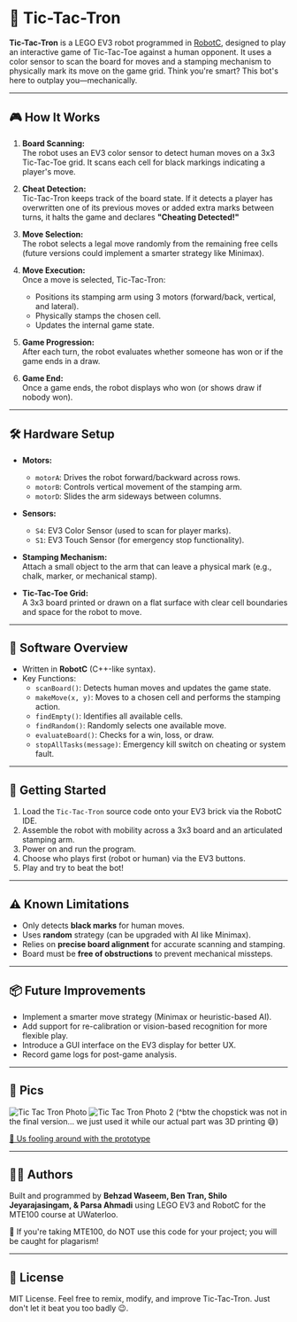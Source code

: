# 🤖 Tic-Tac-Tron

**Tic-Tac-Tron** is a LEGO EV3 robot programmed in [RobotC](https://www.robotc.net/), designed to play an interactive game of Tic-Tac-Toe against a human opponent. It uses a color sensor to scan the board for moves and a stamping mechanism to physically mark its move on the game grid. Think you're smart? This bot's here to outplay you—mechanically.

---

## 🎮 How It Works

1. **Board Scanning:**  
   The robot uses an EV3 color sensor to detect human moves on a 3x3 Tic-Tac-Toe grid. It scans each cell for black markings indicating a player's move.

2. **Cheat Detection:**  
   Tic-Tac-Tron keeps track of the board state. If it detects a player has overwritten one of its previous moves or added extra marks between turns, it halts the game and declares **"Cheating Detected!"**

3. **Move Selection:**  
   The robot selects a legal move randomly from the remaining free cells (future versions could implement a smarter strategy like Minimax).

4. **Move Execution:**  
   Once a move is selected, Tic-Tac-Tron:
   - Positions its stamping arm using 3 motors (forward/back, vertical, and lateral).
   - Physically stamps the chosen cell.
   - Updates the internal game state.

5. **Game Progression:**  
   After each turn, the robot evaluates whether someone has won or if the game ends in a draw.


6. **Game End:**  
   Once a game ends, the robot displays who won (or shows draw if nobody won).

---

## 🛠️ Hardware Setup

- **Motors:**
  - `motorA`: Drives the robot forward/backward across rows.
  - `motorB`: Controls vertical movement of the stamping arm.
  - `motorD`: Slides the arm sideways between columns.

- **Sensors:**
  - `S4`: EV3 Color Sensor (used to scan for player marks).
  - `S1`: EV3 Touch Sensor (for emergency stop functionality).

- **Stamping Mechanism:**  
  Attach a small object to the arm that can leave a physical mark (e.g., chalk, marker, or mechanical stamp).

- **Tic-Tac-Toe Grid:**  
  A 3x3 board printed or drawn on a flat surface with clear cell boundaries and space for the robot to move.

---

## 🧠 Software Overview

- Written in **RobotC** (C++-like syntax).
- Key Functions:
  - `scanBoard()`: Detects human moves and updates the game state.
  - `makeMove(x, y)`: Moves to a chosen cell and performs the stamping action.
  - `findEmpty()`: Identifies all available cells.
  - `findRandom()`: Randomly selects one available move.
  - `evaluateBoard()`: Checks for a win, loss, or draw.
  - `stopAllTasks(message)`: Emergency kill switch on cheating or system fault.

---

## 🚀 Getting Started

1. Load the `Tic-Tac-Tron` source code onto your EV3 brick via the RobotC IDE.
2. Assemble the robot with mobility across a 3x3 board and an articulated stamping arm.
3. Power on and run the program.
4. Choose who plays first (robot or human) via the EV3 buttons.
5. Play and try to beat the bot!

---

## ⚠️ Known Limitations

- Only detects **black marks** for human moves.
- Uses **random** strategy (can be upgraded with AI like Minimax).
- Relies on **precise board alignment** for accurate scanning and stamping.
- Board must be **free of obstructions** to prevent mechanical missteps.

---

## 📦 Future Improvements

- Implement a smarter move strategy (Minimax or heuristic-based AI).
- Add support for re-calibration or vision-based recognition for more flexible play.
- Introduce a GUI interface on the EV3 display for better UX.
- Record game logs for post-game analysis.

---

## 📸 Pics

![Tic Tac Tron Photo](https://github.com/user-attachments/assets/86e4175e-8c26-473e-84bf-95300acbd6e6)
![Tic Tac Tron Photo 2](https://github.com/user-attachments/assets/50c49e09-6e9b-42e5-a3b5-90846127bf36)
(^btw the chopstick was not in the final version... we just used it while our actual part was 3D printing 😅)

[🤳 Us fooling around with the prototype](https://youtube.com/shorts/Xm68uUlmOJA?feature=share)

---

## 👨‍💻 Authors

Built and programmed by **Behzad Waseem, Ben Tran, Shilo Jeyarajasingam, & Parsa Ahmadi** using LEGO EV3 and RobotC for the MTE100 course at UWaterloo.

🚨 If you're taking MTE100, do NOT use this code for your project; you will be caught for plagarism!

---

## 📄 License

MIT License. Feel free to remix, modify, and improve Tic-Tac-Tron. Just don't let it beat you too badly 😉.
